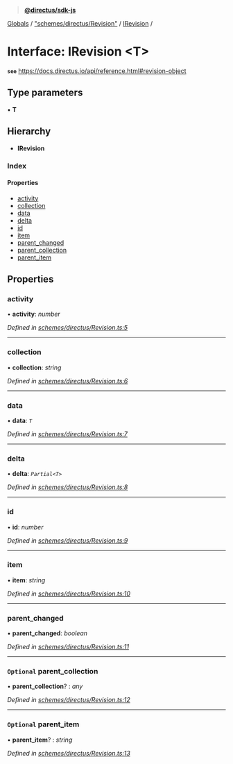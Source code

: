 > **[@directus/sdk-js](../README.md)**

[Globals](../README.md) / ["schemes/directus/Revision"](../modules/_schemes_directus_revision_.md) / [IRevision](_schemes_directus_revision_.irevision.md) /

# Interface: IRevision <**T**>

**`see`** https://docs.directus.io/api/reference.html#revision-object

## Type parameters

▪ **T**

## Hierarchy

* **IRevision**

### Index

#### Properties

* [activity](_schemes_directus_revision_.irevision.md#activity)
* [collection](_schemes_directus_revision_.irevision.md#collection)
* [data](_schemes_directus_revision_.irevision.md#data)
* [delta](_schemes_directus_revision_.irevision.md#delta)
* [id](_schemes_directus_revision_.irevision.md#id)
* [item](_schemes_directus_revision_.irevision.md#item)
* [parent_changed](_schemes_directus_revision_.irevision.md#parent_changed)
* [parent_collection](_schemes_directus_revision_.irevision.md#optional-parent_collection)
* [parent_item](_schemes_directus_revision_.irevision.md#optional-parent_item)

## Properties

###  activity

• **activity**: *number*

*Defined in [schemes/directus/Revision.ts:5](https://github.com/janbiasi/sdk-js/blob/b445ae7/src/schemes/directus/Revision.ts#L5)*

___

###  collection

• **collection**: *string*

*Defined in [schemes/directus/Revision.ts:6](https://github.com/janbiasi/sdk-js/blob/b445ae7/src/schemes/directus/Revision.ts#L6)*

___

###  data

• **data**: *`T`*

*Defined in [schemes/directus/Revision.ts:7](https://github.com/janbiasi/sdk-js/blob/b445ae7/src/schemes/directus/Revision.ts#L7)*

___

###  delta

• **delta**: *`Partial<T>`*

*Defined in [schemes/directus/Revision.ts:8](https://github.com/janbiasi/sdk-js/blob/b445ae7/src/schemes/directus/Revision.ts#L8)*

___

###  id

• **id**: *number*

*Defined in [schemes/directus/Revision.ts:9](https://github.com/janbiasi/sdk-js/blob/b445ae7/src/schemes/directus/Revision.ts#L9)*

___

###  item

• **item**: *string*

*Defined in [schemes/directus/Revision.ts:10](https://github.com/janbiasi/sdk-js/blob/b445ae7/src/schemes/directus/Revision.ts#L10)*

___

###  parent_changed

• **parent_changed**: *boolean*

*Defined in [schemes/directus/Revision.ts:11](https://github.com/janbiasi/sdk-js/blob/b445ae7/src/schemes/directus/Revision.ts#L11)*

___

### `Optional` parent_collection

• **parent_collection**? : *any*

*Defined in [schemes/directus/Revision.ts:12](https://github.com/janbiasi/sdk-js/blob/b445ae7/src/schemes/directus/Revision.ts#L12)*

___

### `Optional` parent_item

• **parent_item**? : *string*

*Defined in [schemes/directus/Revision.ts:13](https://github.com/janbiasi/sdk-js/blob/b445ae7/src/schemes/directus/Revision.ts#L13)*